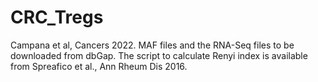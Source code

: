 # CRC_Tregs
Campana et al, Cancers 2022.
MAF files and the RNA-Seq files to be downloaded from dbGap.
The script to calculate Renyi index is available from Spreafico et al., Ann Rheum Dis 2016.

